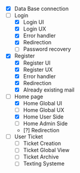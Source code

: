 - [x] Data Base connection 
- [ ] Login
    - [x] Login UI 
    - [x] Login UX
    - [x] Error handler
    - [x] Redirection 
    - [ ] Password recovery
- [x] Register 
    - [x] Register UI
    - [x] Register UX
    - [x] Error handler 
    - [x] Redirection
    - [x] Already existing mail
- [ ] Home page
    - [x] Home Global UI 
    - [ ] Home Global UX
    - [x] Home User Side
    - [ ] Home Admin Side
    - [?] Redirection
- [ ] User Ticket
    - [ ] Ticket Creation 
    - [ ] Ticket Global View
    - [ ] Ticket Archive
    - [ ] Texting Systeme 